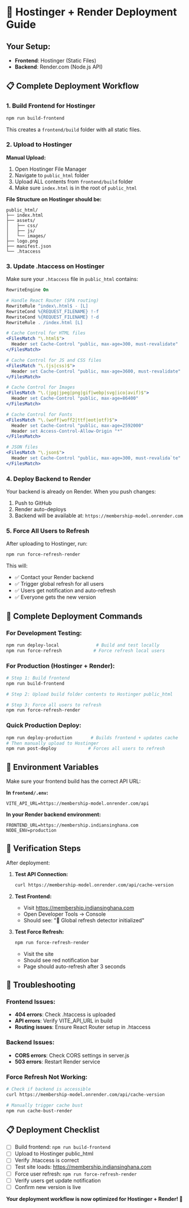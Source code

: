 # 🚀 Hostinger + Render Deployment Guide

## Your Setup:
- **Frontend**: Hostinger (Static Files)
- **Backend**: Render.com (Node.js API)

## 📋 Complete Deployment Workflow

### 1. Build Frontend for Hostinger
```bash
npm run build-frontend
```
This creates a `frontend/build` folder with all static files.

### 2. Upload to Hostinger
**Manual Upload:**
1. Open Hostinger File Manager
2. Navigate to `public_html` folder
3. Upload ALL contents from `frontend/build` folder
4. Make sure `index.html` is in the root of `public_html`

**File Structure on Hostinger should be:**
```
public_html/
├── index.html
├── assets/
│   ├── css/
│   ├── js/
│   └── images/
├── logo.png
├── manifest.json
└── .htaccess
```

### 3. Update .htaccess on Hostinger
Make sure your `.htaccess` file in `public_html` contains:
```apache
RewriteEngine On

# Handle React Router (SPA routing)
RewriteRule ^index\.html$ - [L]
RewriteCond %{REQUEST_FILENAME} !-f
RewriteCond %{REQUEST_FILENAME} !-d
RewriteRule . /index.html [L]

# Cache Control for HTML files
<FilesMatch "\.html$">
  Header set Cache-Control "public, max-age=300, must-revalidate"
</FilesMatch>

# Cache Control for JS and CSS files
<FilesMatch "\.(js|css)$">
  Header set Cache-Control "public, max-age=3600, must-revalidate"
</FilesMatch>

# Cache Control for Images
<FilesMatch "\.(jpg|jpeg|png|gif|webp|svg|ico|avif)$">
  Header set Cache-Control "public, max-age=86400"
</FilesMatch>

# Cache Control for Fonts
<FilesMatch "\.(woff|woff2|ttf|eot|otf)$">
  Header set Cache-Control "public, max-age=2592000"
  Header set Access-Control-Allow-Origin "*"
</FilesMatch>

# JSON files
<FilesMatch "\.json$">
  Header set Cache-Control "public, max-age=300, must-revalida`te"
</FilesMatch>
```

### 4. Deploy Backend to Render
Your backend is already on Render. When you push changes:
1. Push to GitHub
2. Render auto-deploys
3. Backend will be available at: `https://membership-model.onrender.com`

### 5. Force All Users to Refresh
After uploading to Hostinger, run:
```bash
npm run force-refresh-render
```

This will:
- ✅ Contact your Render backend
- ✅ Trigger global refresh for all users
- ✅ Users get notification and auto-refresh
- ✅ Everyone gets the new version

## 🎯 Complete Deployment Commands

### For Development Testing:
```bash
npm run deploy-local              # Build and test locally
npm run force-refresh            # Force refresh local users
```

### For Production (Hostinger + Render):
```bash
# Step 1: Build frontend
npm run build-frontend

# Step 2: Upload build folder contents to Hostinger public_html

# Step 3: Force all users to refresh
npm run force-refresh-render
```

### Quick Production Deploy:
```bash
npm run deploy-production       # Builds frontend + updates cache
# Then manually upload to Hostinger
npm run post-deploy            # Forces all users to refresh
```

## 🔧 Environment Variables

Make sure your frontend build has the correct API URL:

**In `frontend/.env`:**
```
VITE_API_URL=https://membership-model.onrender.com/api
```

**In your Render backend environment:**
```
FRONTEND_URL=https://membership.indiansinghana.com
NODE_ENV=production
```

## 📱 Verification Steps

After deployment:

1. **Test API Connection:**
   ```bash
   curl https://membership-model.onrender.com/api/cache-version
   ```

2. **Test Frontend:**
   - Visit https://membership.indiansinghana.com
   - Open Developer Tools → Console
   - Should see: "🔧 Global refresh detector initialized"

3. **Test Force Refresh:**
   ```bash
   npm run force-refresh-render
   ```
   - Visit the site
   - Should see red notification bar
   - Page should auto-refresh after 3 seconds

## 🚨 Troubleshooting

### Frontend Issues:
- **404 errors**: Check .htaccess is uploaded
- **API errors**: Verify VITE_API_URL in build
- **Routing issues**: Ensure React Router setup in .htaccess

### Backend Issues:
- **CORS errors**: Check CORS settings in server.js
- **503 errors**: Restart Render service

### Force Refresh Not Working:
```bash
# Check if backend is accessible
curl https://membership-model.onrender.com/api/cache-version

# Manually trigger cache bust
npm run cache-bust-render
```

## 📋 Deployment Checklist

- [ ] Build frontend: `npm run build-frontend`
- [ ] Upload to Hostinger public_html
- [ ] Verify .htaccess is correct
- [ ] Test site loads: https://membership.indiansinghana.com
- [ ] Force user refresh: `npm run force-refresh-render`
- [ ] Verify users get update notification
- [ ] Confirm new version is live

**Your deployment workflow is now optimized for Hostinger + Render! 🎉**